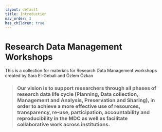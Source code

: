 ```yaml
---
layout: default
title: Introduction
nav_order: 1
has_children: true
---
```



# Research Data Management Workshops

This is a collection for materials for Research Data Management workshops created by Sara El-Gebali and Özlem Özkan


> ### Our vision is to support researchers through all phases of research data life cycle (Planning, Data collection, Management and Analysis, Preservation and Sharing), in order to achieve a more effective use of resources, transparency, re-use, participation, accountability and reproducibility in the MDC as well as facilitate collaborative work across institutions.
